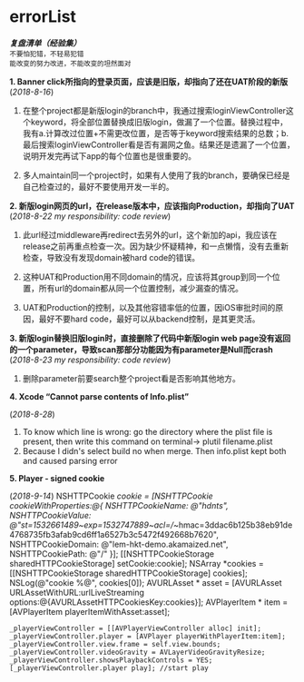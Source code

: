 # errorList
***复盘清单（经验集）***    
    ```不要怕犯错，不轻易犯错```      
    ```能改变的努力改进，不能改变的坦然面对```
   
**1. Banner click所指向的登录页面，应该是旧版，却指向了还在UAT阶段的新版**   
   (_2018-8-16_)
   1. 在整个project都是新版login的branch中，我通过搜索loginViewController这个keyword，将全部位置替换成旧版login，做漏了一个位置。替换过程中，我有a.计算改过位置+不需更改位置，是否等于keyword搜索结果的总数；b.最后搜索loginViewController看是否有漏网之鱼。结果还是遗漏了一个位置，说明开发完再试下app的每个位置也是很重要的。
   
   2. 多人maintain同一个project时，如果有人使用了我的branch，要确保已经是自己检查过的，最好不要使用开发一半的。   
   
   
**2. 新版login网页的url，在release版本中，应该指向Production，却指向了UAT**   
   (_2018-8-22 my responsibility: code review_)
   1. 此url经过middleware再redirect去另外的url，这个新加的api，我应该在release之前再重点检查一次。因为缺少怀疑精神，和一点懒惰，没有去重新检查，导致没有发现domain被hard code的错误。  
   
   2. 这种UAT和Production用不同domain的情况，应该将其group到同一个位置，所有url的domain都从同一个位置控制，减少漏查的情况。  
   
   3. UAT和Production的控制，以及其他容错率低的位置，因iOS审批时间的原因，最好不要hard code，最好可以从backend控制，是其更灵活。   
     
        
**3. 新版login替换旧版login时，直接删除了代码中新版login web page没有返回的一个parameter，导致scan那部分功能因为有parameter是Null而crash**    
   (_2018-8-23 my responsibility: code review_)
  
   1. 删除parameter前要search整个project看是否影响其他地方。  
    
       
**4. Xcode “Cannot parse contents of Info.plist”** 

   (_2018-8-28_)
   1. To know which line is wrong: go the directory where the plist file is present, then write this command on terminal-> plutil filename.plist
   2. Because I didn's select build no when merge. Then info.plist kept both and caused parsing error
   
   
          
**5. Player - signed cookie** 

   (_2018-9-14_)
    NSHTTPCookie *cookie = [NSHTTPCookie cookieWithProperties:@{
                                                                NSHTTPCookieName: @"hdnts",
                                                                NSHTTPCookieValue: @"st=1532661489~exp=1532747889~acl=/*~hmac=3ddac6b125b38eb91de4768735fb3afab9cd6ff1a6527b3c5472f492668b7620",
                                                                NSHTTPCookieDomain: @"lem-hkt-demo.akamaized.net",
                                                                NSHTTPCookiePath: @"/"
                                                                }];
    [[NSHTTPCookieStorage sharedHTTPCookieStorage] setCookie:cookie];
    NSArray *cookies = [[NSHTTPCookieStorage sharedHTTPCookieStorage] cookies];
    NSLog(@"cookie %@", cookies[0]);
    AVURLAsset * asset = [AVURLAsset URLAssetWithURL:urlLiveStreaming options:@{AVURLAssetHTTPCookiesKey:cookies}];
    AVPlayerItem * item = [AVPlayerItem playerItemWithAsset:asset];

    _playerViewController = [[AVPlayerViewController alloc] init];
    _playerViewController.player = [AVPlayer playerWithPlayerItem:item];
    _playerViewController.view.frame = self.view.bounds;
    _playerViewController.videoGravity = AVLayerVideoGravityResize;
    _playerViewController.showsPlaybackControls = YES;
    [_playerViewController.player play]; //start play

   
